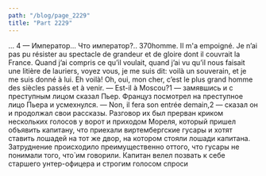 ```yaml
---
path: "/blog/page_2229"
title: "Part 2229"
---
```


...
4 — Император... Что император?..
370homme. Il m'a empoigné. Je n’ai pas pu résister au spectacle de grandeur et de gloire dont il couvrait la France. Quand j’ai compris ce qu’il voulait, quand j’ai vu qu’il nous faisait une litière de lauriers, voyez vous, je me suis dit: voilà un souverain, et je me suis donné à lui. Eh voilà! Oh, oui, mon cher, c’est le plus grand homme des siècles passés et à venir.
— Est-il à Moscou?1 — замявшись и с преступным лицом сказал Пьер.
Француз посмотрел на преступное лицо Пьера и усмехнулся.
— Non, il fera son entrée demain,2 — сказал он и продолжал свои рассказы.
Разговор их был прерван криком нескольких голосов у ворот и приходом Мореля, который пришел объявить капитану, что приехали виртембергские гусары и хотят ставить лошадей на тот же двор, на котором стояли лошади капитана. Затруднение происходило преимущественно оттого, что гусары не понимали того, что̀ им говорили.
Капитан велел позвать к себе старшего унтер-офицера и строгим голосом спроси
